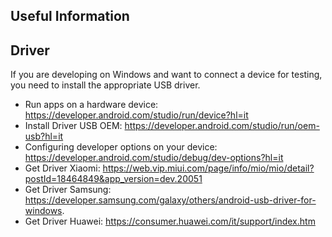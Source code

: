 ## Useful Information

## Driver
If you are developing on Windows and want to connect a device for testing, you need to install the appropriate USB driver.

- Run apps on a hardware device: https://developer.android.com/studio/run/device?hl=it
- Install Driver USB OEM: https://developer.android.com/studio/run/oem-usb?hl=it
- Configuring developer options on your device: https://developer.android.com/studio/debug/dev-options?hl=it
- Get Driver Xiaomi: https://web.vip.miui.com/page/info/mio/mio/detail?postId=18464849&app_version=dev.20051
- Get Driver Samsung: https://developer.samsung.com/galaxy/others/android-usb-driver-for-windows.
- Get Driver Huawei: https://consumer.huawei.com/it/support/index.htm
